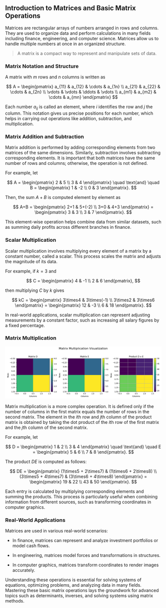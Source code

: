 ## Introduction to Matrices and Basic Matrix Operations

Matrices are rectangular arrays of numbers arranged in rows and columns. They are used to organize data and perform calculations in many fields including finance, engineering, and computer science. Matrices allow us to handle multiple numbers at once in an organized structure.

> A matrix is a compact way to represent and manipulate sets of data.

### Matrix Notation and Structure

A matrix with $m$ rows and $n$ columns is written as

$$
A = \begin{pmatrix}
a_{11} & a_{12} & \cdots & a_{1n} \\
a_{21} & a_{22} & \cdots & a_{2n} \\
\vdots & \vdots & \ddots & \vdots \\
a_{m1} & a_{m2} & \cdots & a_{mn}
\end{pmatrix}
$$

Each number $a_{ij}$ is called an element, where $i$ identifies the row and $j$ the column. This notation gives us precise positions for each number, which helps in carrying out operations like addition, subtraction, and multiplication.

### Matrix Addition and Subtraction

Matrix addition is performed by adding corresponding elements from two matrices of the same dimensions. Similarly, subtraction involves subtracting corresponding elements. It is important that both matrices have the same number of rows and columns; otherwise, the operation is not defined.

For example, let

$$
A = \begin{pmatrix} 2 & 5 \\ 3 & 4 \end{pmatrix} \quad \text{and} \quad B = \begin{pmatrix} 1 & -2 \\ 0 & 3 \end{pmatrix}.
$$

Then, the sum $A+B$ is computed element by element as

$$
A+B = \begin{pmatrix} 2+1 & 5+(-2) \\ 3+0 & 4+3 \end{pmatrix} = \begin{pmatrix} 3 & 3 \\ 3 & 7 \end{pmatrix}.
$$

This element-wise operation helps combine data from similar datasets, such as summing daily profits across different branches in finance.

### Scalar Multiplication

Scalar multiplication involves multiplying every element of a matrix by a constant number, called a scalar. This process scales the matrix and adjusts the magnitude of its data.

For example, if $k=3$ and

$$
C = \begin{pmatrix} 4 & -1 \\ 2 & 6 \end{pmatrix},
$$

then multiplying $C$ by $k$ gives

$$
kC = \begin{pmatrix} 3\times4 & 3\times(-1) \\ 3\times2 & 3\times6 \end{pmatrix} = \begin{pmatrix} 12 & -3 \\ 6 & 18 \end{pmatrix}.
$$

In real-world applications, scalar multiplication can represent adjusting measurements by a constant factor, such as increasing all salary figures by a fixed percentage.

### Matrix Multiplication

![Matrix multiplication heatmap visualization of matrices $D$, $E$, and product $DE$.](images/plot_1_09-04-lesson-introduction-to-matrices-and-basic-matrix-operations.md.png)

Matrix multiplication is a more complex operation. It is defined only if the number of columns in the first matrix equals the number of rows in the second matrix. The element in the $i$th row and $j$th column of the product matrix is obtained by taking the dot product of the $i$th row of the first matrix and the $j$th column of the second matrix.

For example, let

$$
D = \begin{pmatrix} 1 & 2 \\ 3 & 4 \end{pmatrix} \quad \text{and} \quad E = \begin{pmatrix} 5 & 6 \\ 7 & 8 \end{pmatrix}.
$$

The product $DE$ is computed as follows:

$$
DE = \begin{pmatrix}
(1\times5 + 2\times7) & (1\times6 + 2\times8) \\
(3\times5 + 4\times7) & (3\times6 + 4\times8)
\end{pmatrix} = \begin{pmatrix}
19 & 22 \\
43 & 50
\end{pmatrix}.
$$

Each entry is calculated by multiplying corresponding elements and summing the products. This process is particularly useful when combining information from different sources, such as transforming coordinates in computer graphics.

### Real-World Applications

Matrices are used in various real-world scenarios:

- In finance, matrices can represent and analyze investment portfolios or model cash flows.

- In engineering, matrices model forces and transformations in structures.

- In computer graphics, matrices transform coordinates to render images accurately.

Understanding these operations is essential for solving systems of equations, optimizing problems, and analyzing data in many fields. Mastering these basic matrix operations lays the groundwork for advanced topics such as determinants, inverses, and solving systems using matrix methods.
